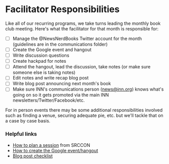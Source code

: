 # Facilitator Responsibilities

Like all of our recurring programs, we take turns leading the monthly book club meeting. Here's what the facilitator for that month is responsible for:

- [ ] Manage the @NewsNerdBooks Twitter account for the month (guidelines are in the communications folder)
- [ ] Create the Google event and hangout
- [ ] Write discussion questions
- [ ] Create hackpad for notes
- [ ] Attend the hangout, lead the discussion, take notes (or make sure someone else is taking notes)
- [ ] Edit notes and write recap blog post
- [ ] Write blog post announcing next month's book
- [ ] Make sure INN's communications person (news@inn.org) knows what's going on so it gets promoted via the main INN newsletters/Twitter/Facebook/etc.

For in person events there may be some additional responsibilities involved such as finding a venue, securing adequate pie, etc. but we'll tackle that on a case by case basis.

### Helpful links

- [How to plan a session](https://opennews.org/blog/srccon-session-planning) from SRCCON
- [How to create the Google event/hangout](/projects/tools.md#google-hangouts)
- [Blog post checklist](/checklists/blog-post.md)
